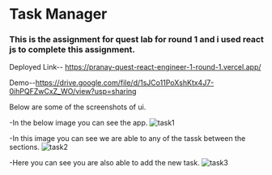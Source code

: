 # Task Manager

### This is the assignment for quest lab for round 1 and i used react js to complete this assignment.

Deployed Link-- https://pranay-quest-react-engineer-1-round-1.vercel.app/


Demo--https://drive.google.com/file/d/1sJCo11PoXshKtx4J7-0ihPQFZwCxZ_WO/view?usp=sharing


Below are some of the screenshots of ui.


-In the below image you can see the app.
![task1](https://github.com/PranayJadhao/Pranay-Quest-React-Engineer-1---Round-1/assets/107978823/c3358805-aed9-4902-a592-4d3234a6ac5b)

-In this image you can see we are able to any of the tassk between the sections.
![task2](https://github.com/PranayJadhao/Pranay-Quest-React-Engineer-1---Round-1/assets/107978823/659a3203-7275-4ea8-bf24-f999377341db)

-Here you can see you are also able to add the new task.
![task3](https://github.com/PranayJadhao/Pranay-Quest-React-Engineer-1---Round-1/assets/107978823/77a5dd92-1477-4e2d-9fec-8710e6ecd76f)
